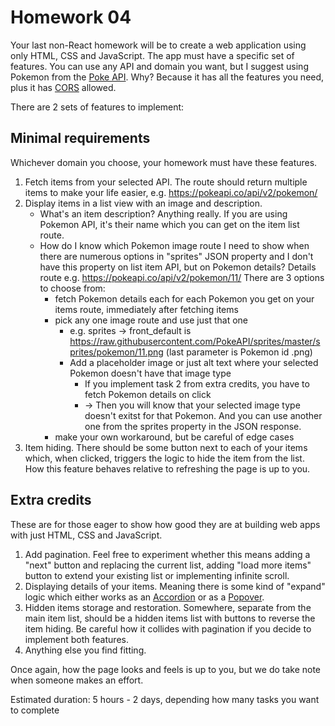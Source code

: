 # Homework 04

Your last non-React homework will be to create a web application using only HTML, CSS and JavaScript. The app must have a specific set of features. You can use any API and domain you want, but I suggest using Pokemon from the [Poke API](https://pokeapi.co/). Why? Because it has all the features you need, plus it has [CORS](https://en.wikipedia.org/wiki/Cross-origin_resource_sharing) allowed.

There are 2 sets of features to implement:

## Minimal requirements

Whichever domain you choose, your homework must have these features.

1. Fetch items from your selected API. The route should return multiple items to make your life easier, e.g. https://pokeapi.co/api/v2/pokemon/
2. Display items in a list view with an image and description.
    - What's an item description? Anything really. If you are using Pokemon API, it's their name which you can get on the item list route.
    - How do I know which Pokemon image route I need to show when there are numerous options in "sprites" JSON property and I don't have this property on list item API, but on Pokemon details? Details route e.g. https://pokeapi.co/api/v2/pokemon/11/ There are 3 options to choose from:
        - fetch Pokemon details each for each Pokemon you get on your items route, immediately after fetching items
        - pick any one image route and use just that one
            - e.g. sprites -> front_default is https://raw.githubusercontent.com/PokeAPI/sprites/master/sprites/pokemon/11.png (last parameter is Pokemon id .png)
            - Add a placeholder image or just alt text where your selected Pokemon doesn't have that image type
                - If you implement task 2 from extra credits, you have to fetch Pokemon details on click
                - -> Then you will know that your selected image type doesn't exitst for that Pokemon. And you can use another one from the sprites property in the JSON response.
        - make your own workaround, but be careful of edge cases
3. Item hiding. There should be some button next to each of your items which, when clicked, triggers the logic to hide the item from the list. How this feature behaves relative to refreshing the page is up to you.

## Extra credits

These are for those eager to show how good they are at building web apps with just HTML, CSS and JavaScript.

1. Add pagination. Feel free to experiment whether this means adding a "next" button and replacing the current list, adding "load more items" button to extend your existing list or implementing infinite scroll.
2. Displaying details of your items. Meaning there is some kind of "expand" logic which either works as an [Accordion](https://www.w3schools.com/howto/howto_js_accordion.asp) or as a [Popover](https://getbootstrap.com/docs/4.0/components/popovers/).
3. Hidden items storage and restoration. Somewhere, separate from the main item list, should be a hidden items list with buttons to reverse the item hiding. Be careful how it collides with pagination if you decide to implement both features.
4. Anything else you find fitting.

Once again, how the page looks and feels is up to you, but we do take note when someone makes an effort.

Estimated duration: 5 hours - 2 days, depending how many tasks you want to complete